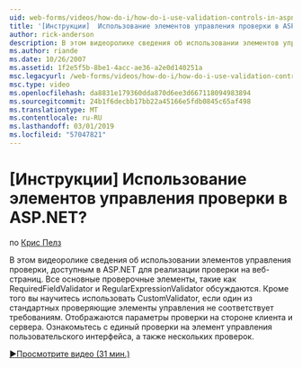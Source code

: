 ```yaml
---
uid: web-forms/videos/how-do-i/how-do-i-use-validation-controls-in-aspnet
title: '[Инструкции]  Использование элементов управления проверки в ASP.NET? | Документы Майкрософт'
author: rick-anderson
description: В этом видеоролике сведения об использовании элементов управления проверки, доступным в ASP.NET для реализации проверки на веб-страниц. Все основные проверяющие элементы управления, например...
ms.author: riande
ms.date: 10/26/2007
ms.assetid: 1f2e5f5b-8be1-4acc-ae36-a2e0d140251a
msc.legacyurl: /web-forms/videos/how-do-i/how-do-i-use-validation-controls-in-aspnet
msc.type: video
ms.openlocfilehash: da8831e179360dda870d6ee3d667118094983894
ms.sourcegitcommit: 24b1f6decbb17bb22a45166e5fdb0845c65af498
ms.translationtype: MT
ms.contentlocale: ru-RU
ms.lasthandoff: 03/01/2019
ms.locfileid: "57047821"
---
```

<a name="how-do-i--use-validation-controls-in-aspnet"></a>[Инструкции]  Использование элементов управления проверки в ASP.NET?
====================
по [Крис Пелз](https://twitter.com/chrispels)

В этом видеоролике сведения об использовании элементов управления проверки, доступным в ASP.NET для реализации проверки на веб-страниц. Все основные проверочные элементы, такие как RequiredFieldValidator и RegularExpressionValidator обсуждаются. Кроме того вы научитесь использовать CustomValidator, если один из стандартных проверяющие элементы управления не соответствует требованиям. Отображаются параметры проверки на стороне клиента и сервера. Ознакомьтесь с единый проверки на элемент управления пользовательского интерфейса, а также нескольких проверок.

[&#9654;Просмотрите видео (31 мин.)](https://channel9.msdn.com/Blogs/ASP-NET-Site-Videos/how-do-i-use-validation-controls-in-aspnet)
